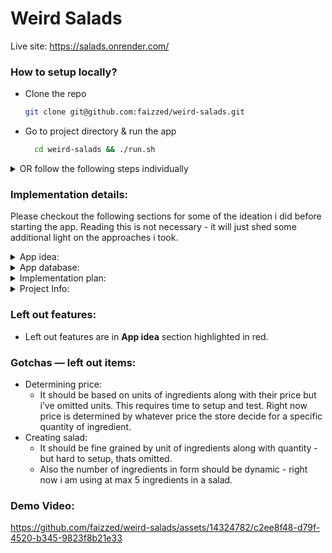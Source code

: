 # Weird Salads

Live site: https://salads.onrender.com/

### How to setup locally?
- Clone the repo
  ```bash
  git clone git@github.com:faizzed/weird-salads.git
  ```
  
- Go to project directory & run the app
  ```bash
    cd weird-salads && ./run.sh
    ```

<details>
    <summary>OR follow the following steps individually</summary>

  - Install rails dependencies

      ```bash
        bundle install
      ```  
  
  - Install yarn dependencies
    ```bash
      yarn
    ```
  
  - Create database, migrations and seeds
    ```bash
      rails db:create
      rails db:migrate
      rails db:seed
    ```
  - create the react js bundle
      ```bash
      ./bin/shakapacker
      ```
  
  - run the rails server from project directory
      ```bash
      rails s -p 3002
      ```
</details>


### Implementation details:
Please checkout the following sections for some of the ideation i did before starting the app. Reading this is not necessary - it will just shed some additional light on the approaches i took.

<details>
    <summary>App idea:</summary>
    Things highlighted in red aren't covered in the app. Rationale being they are additive and can be added to the app once the core features are built.

Main functions:

- The app should track deliveries, track ingredients
- It can make up recipes and menus.
- It should sell recipes.
- It should track sales, costs, inventory movements etc.
- <p style="color: red">It can handle location based recipes, inventory and staff</p>

Jobs:

- On delivery:
    - Staff can track items
    - <p style="color: red">Can add delivery date</p>
    - Can cost items
- Inventory check:
    - Staff can update items.
    - Update items quantity on wastage.
    - Remove items if needed.
    - <p style="color: red">App should track changes (who, when and how much)</p>
- Menu makeup:
    - Staff can setup a menu.
    - Can create  salads.
    - Setup ingredients per salad.
  - <p style="color: red">number of ingredients and their quantity along with unit of measurement can be added or removed — i.e dynamic form for handling this</p>
    - Add cost of salad.
- Selling:
    - Staff can sell salad.
    - It should check if the salad ingredients are available and adjust inventory accordingly after sale.
    - Store sale data.
- Manager:
    - <p style="color: red">Manager can check monthly sales.</p>
    - <p style="color: red">costs</p>
    - <p style="color: red">wastage</p>
    - <p style="color: red">etc..</p>
</details>

<details>
    <summary>App database:</summary>

Tables:

`salads`
```text
- id
- name
- cost —> derived
```

`salad_ingredients`
```
- salad_id
- ingredient_id
- qty
```

`ingredients`
```
- id
- name
- qty
- cost
```
`orders`
```
- id
- salad_id
- cost
```
</details>

<details>
    <summary>Implementation plan:</summary>

- ~~setup boilerplate rails+react app~~

Backend:

- setup migrations
    - models
        - ~~salad~~
        - ~~ingredients~~
        - ~~orders~~
    - ~~add relations~~
- setup controllers
    - ~~salad controller~~
        - ~~create~~
        - ~~list~~
    - ~~ingredient controller~~
        - ~~create~~
        - ~~update~~
        - ~~list~~
    - ~~orders controller~~
        - ~~create~~
        - ~~list~~
- ~~setup routes~~
- setup commands
    - *salad*
        - *create salad*
        - *list salad*
    - *ingredients*
        - *create ingredient*
        - *update ingredient*
        - *list ingredients*
    - orders
        - *list orders*
        - ~~create order~~

Frontend:

- ~~add template / theme or generic components lib~~
- setup pages as in designs
    - homepage → salads
        - ~~table with salads~~
        - ~~create button to create a salad~~
        - ~~form with name, items list with quantity~~
        - ~~create order button~~
        - ~~api call to create salad~~
    - inventory
        - ~~ingredients list table~~
        - ~~add new ingredient button~~
        - ~~form: name, quantity, cost~~
        - ~~api call to create ingredient~~
        - ~~click on row to update~~
        - ~~api call to update ingredient~~
    - orders
        - ~~orders listed, salad name, price, items maybe~~
        - ~~create order — with salad id~~
        - ~~shows error and success~~
- General components
    - ~~table~~
    - ~~form~~
    - ~~nav~~
    - ~~header~~
    - ~~footer~~
    - ~~error success notifications~~
</details>

<details>
    <summary>Project Info:</summary>

The app is based on

- Ruby and rails backend
- React frontend
- Tailwind & [preline](https://preline.co/docs/index.html) lib are used in components
- Mysql

App structure:

- backend code is structured [per standard rails project structure](https://guides.rubyonrails.org/getting_started.html#:~:text=The%20blog%20directory%20will%20have%20a%20number%20of%20generated%20files%20and%20folders%20that%20make%20up%20the%20structure%20of%20a%20Rails%20application.%20Most%20of%20the%20work%20in%20this%20tutorial%20will%20happen%20in%20the%20app%20folder%2C%20but%20here%27s%20a%20basic%20rundown%20on%20the%20function%20of%20each%20of%20the%20files%20and%20folders%20that%20Rails%20creates%20by%20default%3A).
- frontend code is structured according to [react-rails](https://github.com/reactjs/react-rails) repo structure
    - components are inside `app/javascript` folder
</details>

### Left out features:

- Left out features are in **App idea** section highlighted in red.

### Gotchas — left out items:

- Determining price:
    - It should be based on units of ingredients along with their price but i’ve omitted units. This requires time to setup and test. Right now price is determined by whatever price the store decide for a specific quantity of ingredient.
- Creating salad:
    - It should be fine grained by unit of ingredients along with quantity - but hard to setup, thats omitted.
    - Also the number of ingredients in form should be dynamic - right now i am using at max 5 ingredients in a salad.

### Demo Video:



https://github.com/faizzed/weird-salads/assets/14324782/c2ee8f48-d79f-4520-b345-9823f8b21e33




